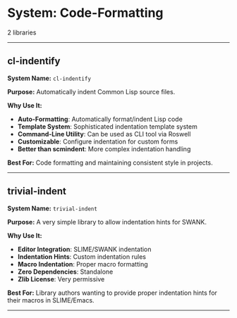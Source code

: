 # System: Code-Formatting

2 libraries

---

## cl-indentify

**System Name:** `cl-indentify`

**Purpose:** Automatically indent Common Lisp source files.

**Why Use It:**
- **Auto-Formatting**: Automatically format/indent Lisp code
- **Template System**: Sophisticated indentation template system
- **Command-Line Utility**: Can be used as CLI tool via Roswell
- **Customizable**: Configure indentation for custom forms
- **Better than scmindent**: More complex indentation handling

**Best For:** Code formatting and maintaining consistent style in projects.

---


## trivial-indent

**System Name:** `trivial-indent`

**Purpose:** A very simple library to allow indentation hints for SWANK.

**Why Use It:**
- **Editor Integration**: SLIME/SWANK indentation
- **Indentation Hints**: Custom indentation rules
- **Macro Indentation**: Proper macro formatting
- **Zero Dependencies**: Standalone
- **Zlib License**: Very permissive

**Best For:** Library authors wanting to provide proper indentation hints for their macros in SLIME/Emacs.

---


